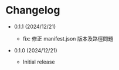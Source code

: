 # Changelog

- 0.1.1 (2024/12/21)

  - fix: 修正 manifest.json 版本及路徑問題

- 0.1.0 (2024/12/21)

  - Initial release
